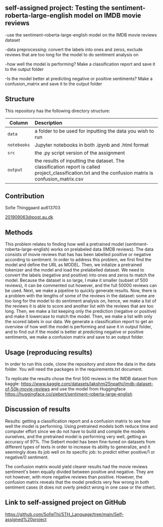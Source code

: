 ## self-assigned project: Testing the sentiment-roberta-large-english model on IMDB movie reviews

-use the sentiment-roberta-large-english model on the IMDB movie reviews dataset

-data preprocessing: convert the labels into ones and zeros, exclude reviews that are too long for the model to do sentiment analysis on

-how well the model is performing? Make a classification report and save it to the output folder

-Is the model better at predicting negative or positive sentiments? Make a confusion_matrix and save it to the output folder


## Structure

This repository has the following directory structure:

| Column | Description|
|--------|:-----------|
```data```| a folder to be used for inputting the data you wish to run
```notebooks``` | Jupyter notebooks in both .ipynb and .html format
```src``` | the .py script version of the assignment
```output``` | the results of inputting the dataset. The classification report is called project_classification.txt and the confusion matrix is confusion_matrix.csv

## Contribution

Sofie Thinggaard au613703

201909063@post.au.dk

## Methods

This problem relates to finding how well a pretrained model (sentiment-roberta-large-english) works on prelabeled data (IMDB reviews). The data consists of movie reviews that has has been labelled positive or negative according to sentiment. In order to address this problem, we first find the model and define the URL as MODEL. Then, we initalize a pretrained tokenizer and the model and load the prelabelled dataset. We need to convert the labels (negative and positive) into ones and zeros to match the model. Because the dataset is so large, I make it smaller (subset of 500 reviews), it can be commented out however, and the full 50000 reviews can be used. Next, we make a pipeline to quickly generate results. Now, there is a problem with the lengths of some of the reviews in the dataset: some are too long for the model to do sentiment analysis on, hence, we make a list of the reviews it is able to score and another list with the reviews that are too long. Then, we make a list keeping only the prediction (negative or positive) and make it lowercase to match the model. Then, we make a list with only the scored labels in our data. We generate a classification report to get an overview of how well the model is performing and save it in output folder, and to find out if the model is better at predicting negative or positive sentiments, we make a confusion matrix and save to an output folder.

## Usage (reproducing results)

In order to run this code, clone the repository and store the data in the data folder. You will need the packages in the requirements.txt document. 

To replicate the results chose the first 500 reviews in the IMDB dataset from kaggle: https://www.kaggle.com/datasets/lakshmi25npathi/imdb-dataset-of-50k-movie-reviews and use the model from Huggingface https://huggingface.co/siebert/sentiment-roberta-large-english

## Discussion of results

Results: getting a classification report and a confusion matrix to see how well the model is performing. Using pretrained models both reduce time and computer effort since we do not have to build and compile the models ourselves, and the pretrained model is performing very well, getting an accuracy of 97%. The Siebert model has been fine-tuned on datasets from different types of texts in order to increase its ability to generalize, and it seemingly does its job well on its specific job: to predict either positive/1 or negative/0 sentiment.

The confusion matrix would yield clearer results had the movie reviews sentiment's been equally divided between positive and negative. They are not however, with more negative reviews than positive. However, the confusion matrix reveals that the model predicts very few wrong in both sentiment cases (it does not overly predict wrong in one case or the other).

## Link to self-assigned project on GitHub

https://github.com/SofieThi/STH_Language/tree/main/Self-assigned%20project
